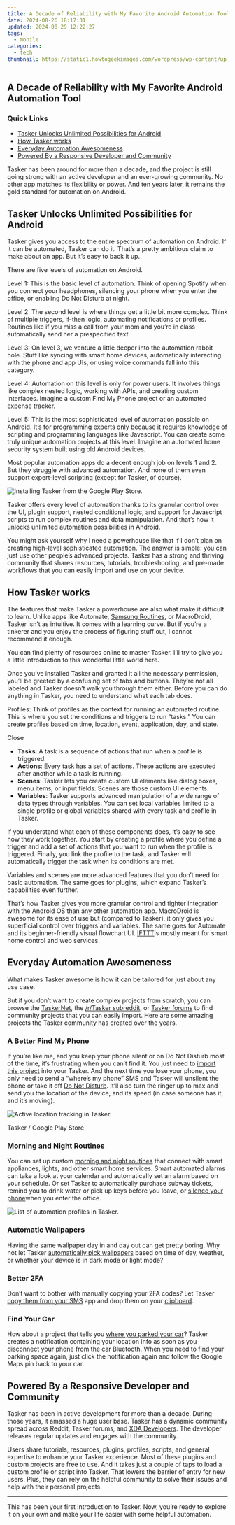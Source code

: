 ```yaml
---
title: A Decade of Reliability with My Favorite Android Automation Tool
date: 2024-08-26 18:17:31
updated: 2024-08-29 12:22:27
tags:
  - mobile
categories:
  - tech
thumbnail: https://static1.howtogeekimages.com/wordpress/wp-content/uploads/2024/06/illustration-of-a-phone-with-task-automation-icons-around-it.jpg
---
```


## A Decade of Reliability with My Favorite Android Automation Tool

### Quick Links

* [Tasker Unlocks Unlimited Possibilities for Android](https://extra-support.techidaily.com/2024-approved-photography-and-videography-leading-tech-on-the-market/)
* [How Tasker works](https://apple-account.techidaily.com/how-to-create-an-apple-developer-account-on-apple-iphone-12-pro-max-by-drfone-ios/)
* [Everyday Automation Awesomeness](https://ios-pokemon-go.techidaily.com/in-2024-what-is-the-best-pokemon-for-pokemon-pvp-ranking-on-apple-iphone-13-mini-drfone-by-drfone-virtual-ios/)
* [Powered By a Responsive Developer and Community](https://remote-screen-capture.techidaily.com/updated-elevating-speech-understanding-via-google-translate/)

 Tasker has been around for more than a decade, and the project is still going strong with an active developer and an ever-growing community. No other app matches its flexibility or power. And ten years later, it remains the gold standard for automation on Android.

##  Tasker Unlocks Unlimited Possibilities for Android

 Tasker gives you access to the entire spectrum of automation on Android. If it can be automated, Tasker can do it. That’s a pretty ambitious claim to make about an app. But it’s easy to back it up.

 There are five levels of automation on Android.

 Level 1: This is the basic level of automation. Think of opening Spotify when you connect your headphones, silencing your phone when you enter the office, or enabling Do Not Disturb at night.

 Level 2: The second level is where things get a little bit more complex. Think of multiple triggers, if-then logic, automating notifications or profiles. Routines like if you miss a call from your mom and you’re in class automatically send her a prespecified text.

 Level 3: On level 3, we venture a little deeper into the automation rabbit hole. Stuff like syncing with smart home devices, automatically interacting with the phone and app UIs, or using voice commands fall into this category.

 Level 4: Automation on this level is only for power users. It involves things like complex nested logic, working with APIs, and creating custom interfaces. Imagine a custom Find My Phone project or an automated expense tracker.

 Level 5: This is the most sophisticated level of automation possible on Android. It’s for programming experts only because it requires knowledge of scripting and programming languages like Javascript. You can create some truly unique automation projects at this level. Imagine an automated home security system built using old Android devices.

 Most popular automation apps do a decent enough job on levels 1 and 2\. But they struggle with advanced automation. And none of them even support expert-level scripting (except for Tasker, of course).

![Installing Tasker from the Google Play Store.](https://static1.howtogeekimages.com/wordpress/wp-content/uploads/2024/06/ksnip_20240625-203039.png) 

 Tasker offers every level of automation thanks to its granular control over the UI, plugin support, nested conditional logic, and support for Javascript scripts to run complex routines and data manipulation. And that’s how it unlocks unlimited automation possibilities in Android.

 You might ask yourself why I need a powerhouse like that if I don’t plan on creating high-level sophisticated automation. The answer is simple: you can just use other people’s advanced projects. Tasker has a strong and thriving community that shares resources, tutorials, troubleshooting, and pre-made workflows that you can easily import and use on your device.

##  How Tasker works

 The features that make Tasker a powerhouse are also what make it difficult to learn. Unlike apps like Automate, [Samsung Routines](https://change-location.techidaily.com/how-to-fix-it-honor-x50-wont-turn-on-drfone-by-drfone-fix-android-problems-fix-android-problems/), or MacroDroid, Tasker isn’t as intuitive. It comes with a learning curve. But if you’re a tinkerer and you enjoy the process of figuring stuff out, I cannot recommend it enough.

 You can find plenty of resources online to master Tasker. I’ll try to give you a little introduction to this wonderful little world here.

 Once you’ve installed Tasker and granted it all the necessary permission, you’ll be greeted by a confusing set of tabs and buttons. They’re not all labeled and Tasker doesn’t walk you through them either. Before you can do anything in Tasker, you need to understand what each tab does.

 Profiles: Think of profiles as the context for running an automated routine. This is where you set the conditions and triggers to run “tasks.” You can create profiles based on time, location, event, application, day, and state.

Close 

* **Tasks**: A task is a sequence of actions that run when a profile is triggered.
* **Actions**: Every task has a set of actions. These actions are executed after another while a task is running.
* **Scenes**: Tasker lets you create custom UI elements like dialog boxes, menu items, or input fields. Scenes are those custom UI elements.
* **Variables**: Tasker supports advanced manipulation of a wide range of data types through variables. You can set local variables limited to a single profile or global variables shared with every task and profile in Tasker.

 If you understand what each of these components does, it’s easy to see how they work together. You start by creating a profile where you define a trigger and add a set of actions that you want to run when the profile is triggered. Finally, you link the profile to the task, and Tasker will automatically trigger the task when its conditions are met.

 Variables and scenes are more advanced features that you don’t need for basic automation. The same goes for plugins, which expand Tasker’s capabilities even further.

 That’s how Tasker gives you more granular control and tighter integration with the Android OS than any other automation app. MacroDroid is awesome for its ease of use but (compared to Tasker), it only gives you superficial control over triggers and variables. The same goes for Automate and its beginner-friendly visual flowchart UI. [IFTTT](https://unlock-android.techidaily.com/in-2024-how-can-we-unlock-our-vivo-v30-phone-screen-by-drfone-android/)is mostly meant for smart home control and web services.

##  Everyday Automation Awesomeness

 What makes Tasker awesome is how it can be tailored for just about any use case.

 But if you don’t want to create complex projects from scratch, you can browse the [TaskerNet](https://taskernet.com/), the [/r/Tasker subreddit](https://www.reddit.com/r/tasker/), or [Tasker forums](https://forum.joaoapps.com/index.php?forums/tasker/) to find community projects that you can easily import. Here are some amazing projects the Tasker community has created over the years.

###  A Better Find My Phone

 If you’re like me, and you keep your phone silent or on Do Not Disturb most of the time, it’s frustrating when you can’t find it. You just need to [import this project](https://taskernet.com/shares/?user=AS35m8nV5cs0s1wdPW%2BhpYBYj%2F1QXCiFfqn7UKbj2yF3YHhIFAPK6LeCg4bcgIpeyt8D&id=Project%3AFind+Your+Phone) into your Tasker. And the next time you lose your phone, you only need to send a “where’s my phone” SMS and Tasker will unsilent the phone or take it off [Do Not Disturb](https://instagram-video-recordings.techidaily.com/updated-how-to-edit-vertical-videos-for-instagram-in-final-cut-pro-x-in-2024/). It’ll also turn the ringer up to max and send you the location of the device, and its speed (in case someone has it, and it’s moving).

![Active location tracking in Tasker.](https://static1.howtogeekimages.com/wordpress/wp-content/uploads/2024/06/unnamed-1-3.jpg) 

Tasker / Google Play Store

###  Morning and Night Routines

 You can set up custom [morning and night routines](https://howto.techidaily.com/top-4-android-system-repair-software-for-honor-play-8t-bricked-devices-drfone-by-drfone-fix-android-problems-fix-android-problems/) that connect with smart appliances, lights, and other smart home services. Smart automated alarms can take a look at your calendar and automatically set an alarm based on your schedule. Or set Tasker to automatically purchase subway tickets, remind you to drink water or pick up keys before you leave, or [silence your phone](https://win-howtos.techidaily.com/troubleshooting-loading-errors-how-to-restore-playability-of-games-on-windows-computers/)when you enter the office.

![List of automation profiles in Tasker.](https://static1.howtogeekimages.com/wordpress/wp-content/uploads/2024/06/unnamed-7.jpg) 

###  Automatic Wallpapers

 Having the same wallpaper day in and day out can get pretty boring. Why not let Tasker [automatically pick wallpapers](https://taskernet.com/shares/?user=AS35m8kBeLjLBiP3EuSp7X9x4ZlUnI%2BYoz9SqZbWBEkOiAfdVAqWSy5qEzpaRHAIdzfpec4%3D&id=Profile%3AAuto+Change+Wallpaper) based on time of day, weather, or whether your device is in dark mode or light mode?

###  Better 2FA

 Don’t want to bother with manually copying your 2FA codes? Let Tasker [copy them from your SMS](https://taskernet.com/shares/?user=AS35m8kBIMIb1FdaOAll5SAE5M5kBRkaAhEMKVQrUtXdq6IDFRV6T0jkfj6vE8uxHgjRm%2FwqSctbXeg1&id=Project%3A2FA+Code+Catcher) app and drop them on your [clipboard](https://screen-activity-recording.techidaily.com/new-the-essentials-of-webcam-capture-with-free2x-app/).

###  Find Your Car

 How about a project that tells you [where you parked your car](https://taskernet.com/shares/?user=AS35m8ne7oO4s%2BaDx%2FwlzjdFTfVMWstg1ay5AkpiNdrLoSXEZdFfw1IpXiyJCVLNW0yn&id=Profile%3AWhen+Car+Disconnected+Create+Parking+Notification)? Tasker creates a notification containing your location info as soon as you disconnect your phone from the car Bluetooth. When you need to find your parking space again, just click the notification again and follow the Google Maps pin back to your car.

##  Powered By a Responsive Developer and Community

 Tasker has been in active development for more than a decade. During those years, it amassed a huge user base. Tasker has a dynamic community spread across Reddit, Tasker forums, and [XDA Developers](https://xdaforums.com/f/tasker-tips-tricks.5015/). The developer releases regular updates and engages with the community.

 Users share tutorials, resources, plugins, profiles, scripts, and general expertise to enhance your Tasker experience. Most of these plugins and custom projects are free to use. And it takes just a couple of taps to load a custom profile or script into Tasker. That lowers the barrier of entry for new users. Plus, they can rely on the helpful community to solve their issues and help with their personal projects.

---

 This has been your first introduction to Tasker. Now, you’re ready to explore it on your own and make your life easier with some helpful automation.

<ins class="adsbygoogle"
     style="display:block"
     data-ad-format="autorelaxed"
     data-ad-client="ca-pub-7571918770474297"
     data-ad-slot="1223367746"></ins>



<ins class="adsbygoogle"
     style="display:block"
     data-ad-client="ca-pub-7571918770474297"
     data-ad-slot="8358498916"
     data-ad-format="auto"
     data-full-width-responsive="true"></ins>
